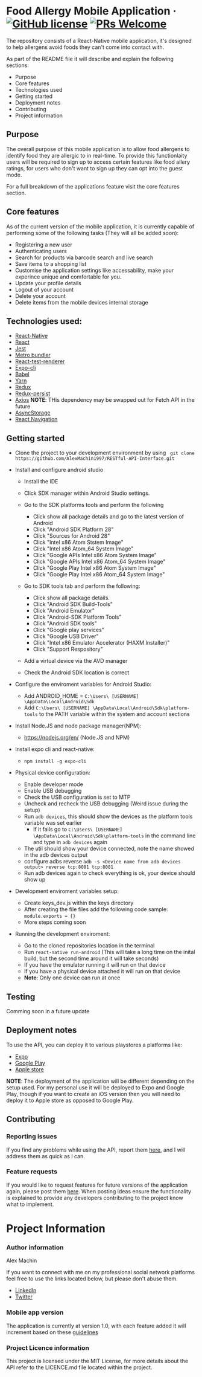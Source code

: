 
# Food Allergy Mobile Application &middot; [![GitHub license](https://img.shields.io/badge/license-MIT-blue.svg)](https://github.com/AlexMachin1997/Food-Allergy-Mobile-Application/README.md) [![PRs Welcome](https://img.shields.io/badge/PRs-welcome-brightgreen.svg?style=flat-square)](http://makeapullrequest.com)

The repository consists of a React-Native mobile application, it's designed to help allergens avoid foods they can't come into contact with.

As part of the README file it will describe and explain the following sections:
* Purpose 
* Core features
* Technologies used
* Getting started
* Deployment notes
* Contributing
* Project information

## Purpose
The overall purpose of this mobile application is to allow food allergens to identify food they are allergic to in real-time. To provide this functionlaity users will be required to sign up to access certain features like food allery ratings, for users who don't want to sign up they can opt into the guest mode. 

For a full breakdown of the applications feature visit the core features section.


## Core features
As of the current version of the mobile application, it is currently capable of performing some of the  following tasks (They will all be added soon):
* Registering a new user
* Authenticating users
* Search for products via barcode search and live search
* Save items to a shopping list
* Customise the application settings like accessability, make your experince unique and comfortable for you.
* Update your profile details
* Logout of your account
* Delete your account
* Delete items from the mobile devices internal storage

## Technologies used:
* [React-Native](https://facebook.github.io/react-native/)
* [React](https://reactjs.org/)
* [Jest](https://jestjs.io/)
* [Metro bundler](https://github.com/facebook/metro)
* [React-test-renderer](https://reactjs.org/docs/test-renderer.html)
* [Expo-cli](https://docs.expo.io/versions/latest/workflow/expo-cli/)
* [Babel](https://babeljs.io/)
* [Yarn](https://yarnpkg.com/en/)
* [Redux](https://redux.js.org/)
* [Redux-persist](https://github.com/rt2zz/redux-persist)
* [Axios](https://github.com/axios/axios) **NOTE**: THis dependency may be swapped out for Fetch API in the future
* [AsyncStorage](https://facebook.github.io/react-native/docs/asyncstorage)
* [React Navigation](https://reactnavigation.org/)


## Getting started 

* Clone the project to your development environment by using ` git clone https://github.com/AlexMachin1997/RESTful-API-Interface.git`

* Install and configure android studio
    * Install the IDE
    * Click SDK manager within Android Studio settings.
    * Go to the SDK platforms tools and perform the following
        * Click show all package details and go to the latest version of Android
        * Click "Android SDK Platform 28"
        * Click "Sources for Android 28"
        * Click "Intel x86 Atom Ststem Image"
        * Click "Intel x86 Atom_64 System Image"
        * Click "Google APIs Intel x86 Atom System Image"
        * Click "Google APIs Intel x86 Atom_64 System Image"
        * Click "Google Play Intel x86 Atom System Image"
        * Click "Google Play Intel x86 Atom_64 System Image"

    * Go to SDK tools tab and perform the following:
        * Click show all package details.
        *  Click "Android SDK Build-Tools"
        *  Click "Android Emulator"
        *  Click "Android-SDK Platform Tools"
        *  Click "Android SDK tools"
        *  Click "Google play services"
        *  Click "Google USB Driver"
        *  Click "Intel x86 Emulator Accelerator (HAXM Installer)"
        *  Click "Support Respository"
    * Add a virtual device via the AVD manager
    * Check the Android SDK location is correct

* Configure the enviroment variables for Android Studio:
    * Add ANDROID_HOME = `C:\Users\ [USERNAME] \AppData\Local\Android\Sdk`
    * Add `C:\Users\ [USERNAME] \AppData\Local\Android\Sdk\platform-tools` to the PATH variable within the system and account sections

* Install Node.JS and node package manager(NPM):
    * https://nodejs.org/en/ (Node.JS and NPM)

* Install expo cli and react-native:
    * `npm install -g expo-cli` 

* Physical device configuration:
    * Enable developer mode
    * Enable USB debugging
    * Check the USB configuration is set to MTP
    * Uncheck and recheck the USB debugging (Weird issue during the setup)
    * Run `adb devices`, this should show the devices as the platform tools variable was set earlier
        * If it fails go to `C:\Users\ [USERNAME] \AppData\Local\Android\Sdk\platform-tools` in the command line and type in `adb devices` again
    * The util should show your device connected, note the name showed in the adb devices output
    * configure adbs reverse `adb -s <Device name from adb devices output> reverse tcp:8081 tcp:8081`
    * Run adb devices again to check everything is ok, your device should show up

* Development enviroment variables setup:
    * Create keys_dev.js within the keys directory
    * After creating the file files add the following code sample: `` module.exports = {} ``
    * More steps coming soon

* Running the development enviroment:
    * Go to the cloned repositories location in the terminal
    * Run `react-native run-android` (This will take a long time on the inital build, but the second time around it will take seconds)
    * If you have the emulator running it will run on that device
    * If you have a physical device attached it will run on that device
    * **Note**: Only one device can run at once



## Testing
Comming soon in a future update


## Deployment notes
To use the API, you can deploy it to various playstores a platforms like:
* [Expo](https://expo.io/)
* [Google Play](https://play.google.com/store?hl=en_GB)
* [Apple store](https://www.apple.com/uk/ios/app-store/)

**NOTE**: The deployment of the application will be different depending on the setup used. For my personal use it will be deployed to Expo and Google Play, though if you want to create an iOS version then you will need to deploy it to Apple store as opposed to Google Play.

## Contributing
### Reporting issues
If you find any problems while using the API, report them [here](https://github.com/AlexMachin1997/Food-Allergy-Mobile-Application/issues), and I will address them as quick as I can.

### Feature requests
If you would like to request features for future versions of the application again, please post them [here](https://github.com/AlexMachin1997/Food-Allergy-Mobile-Application/issues). When posting ideas ensure the functionality is explained to provide any developers contributing to the project know what to implement.

# Project Information
### Author information
Alex Machin

If you want to connect with me on my professional social network platforms feel free to use the links located below, but please don't abuse them.
* [LinkedIn](https://www.linkedin.com/in/alex-machin/)
* [Twitter](https://twitter.com/AlexMachin97)

###  Mobile app version
The application is currently at version 1.0, with each feature added it will increment based on these [guidelines](https://docs.npmjs.com/about-semantic-versioning)

### Project Licence information
This project is licensed under the MIT License, for more details about the API refer to the LICENCE.md file located within the project.